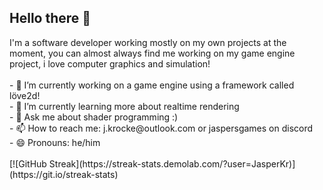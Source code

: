## Hello there 👋

<!--
**JasperKr/JasperKr** is a ✨ _special_ ✨ repository because its `README.md` (this file) appears on your GitHub profile.

Here are some ideas to get you started:
--!>
I'm a software developer working mostly on my own projects at the moment, you can almost always find me working on my game engine project, i love computer graphics and simulation!
</br>
</br>
- 🔭 I’m currently working on a game engine using a framework called löve2d!</br>
- 🌱 I’m currently learning more about realtime rendering</br>
- 💬 Ask me about shader programming :)</br>
- 📫 How to reach me: j.krocke@outlook.com or jaspersgames on discord</br>
- 😄 Pronouns: he/him</br>
</br>

[![GitHub Streak](https://streak-stats.demolab.com/?user=JasperKr)](https://git.io/streak-stats)

